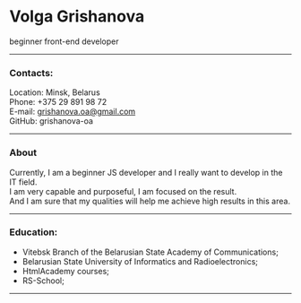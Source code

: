 # Volga Grishanova

beginner front-end developer

---

### Contacts:

Location: Minsk, Belarus  
Phone: +375 29 891 98 72  
E-mail: grishanova.oa@gmail.com  
GitHub: grishanova-oa  

---

### About  

Currently, I am a beginner JS developer and I really want to develop in the IT field.  
I am very capable and purposeful, I am focused on the result.  
And I am sure that my qualities will help me achieve high results in this area.

---

### Education:

* Vitebsk Branch of the Belarusian State Academy of Communications;  
* Belarusian State University of Informatics and Radioelectronics;  
* HtmlAcademy courses;  
* RS-School;  

---

